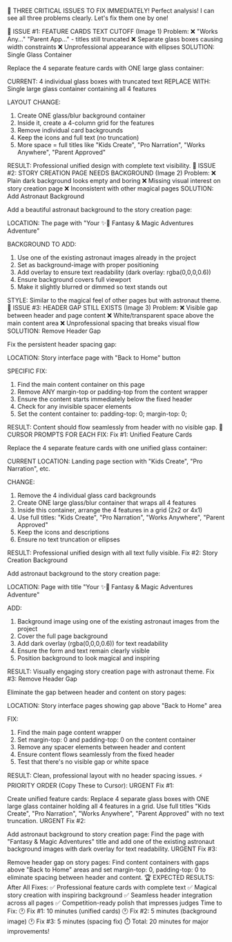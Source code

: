 🚨 THREE CRITICAL ISSUES TO FIX IMMEDIATELY!
Perfect analysis! I can see all three problems clearly. Let's fix them one by one!

🔧 ISSUE #1: FEATURE CARDS TEXT CUTOFF (Image 1)
Problem:
❌ "Works Any..." "Parent App..." - titles still truncated
❌ Separate glass boxes causing width constraints
❌ Unprofessional appearance with ellipses
SOLUTION: Single Glass Container

Replace the 4 separate feature cards with ONE large glass container:

CURRENT: 4 individual glass boxes with truncated text
REPLACE WITH: Single large glass container containing all 4 features

LAYOUT CHANGE:
1. Create ONE glass/blur background container
2. Inside it, create a 4-column grid for the features  
3. Remove individual card backgrounds
4. Keep the icons and full text (no truncation)
5. More space = full titles like "Kids Create", "Pro Narration", "Works Anywhere", "Parent Approved"

RESULT: Professional unified design with complete text visibility.
🌌 ISSUE #2: STORY CREATION PAGE NEEDS BACKGROUND (Image 2)
Problem:
❌ Plain dark background looks empty and boring
❌ Missing visual interest on story creation page
❌ Inconsistent with other magical pages
SOLUTION: Add Astronaut Background

Add a beautiful astronaut background to the story creation page:

LOCATION: The page with "Your ✨🏰 Fantasy & Magic Adventures Adventure"

BACKGROUND TO ADD:
1. Use one of the existing astronaut images already in the project
2. Set as background-image with proper positioning
3. Add overlay to ensure text readability (dark overlay: rgba(0,0,0,0.6))
4. Ensure background covers full viewport
5. Make it slightly blurred or dimmed so text stands out

STYLE: Similar to the magical feel of other pages but with astronaut theme.
📏 ISSUE #3: HEADER GAP STILL EXISTS (Image 3)
Problem:
❌ Visible gap between header and page content
❌ White/transparent space above the main content area
❌ Unprofessional spacing that breaks visual flow
SOLUTION: Remove Header Gap

Fix the persistent header spacing gap:

LOCATION: Story interface page with "Back to Home" button

SPECIFIC FIX:
1. Find the main content container on this page
2. Remove ANY margin-top or padding-top from the content wrapper
3. Ensure the content starts immediately below the fixed header
4. Check for any invisible spacer elements
5. Set the content container to: padding-top: 0; margin-top: 0;

RESULT: Content should flow seamlessly from header with no visible gap.
🚀 CURSOR PROMPTS FOR EACH FIX:
Fix #1: Unified Feature Cards

Replace the 4 separate feature cards with one unified glass container:

CURRENT LOCATION: Landing page section with "Kids Create", "Pro Narration", etc.

CHANGE:
1. Remove the 4 individual glass card backgrounds
2. Create ONE large glass/blur container that wraps all 4 features
3. Inside this container, arrange the 4 features in a grid (2x2 or 4x1)
4. Use full titles: "Kids Create", "Pro Narration", "Works Anywhere", "Parent Approved"
5. Keep the icons and descriptions
6. Ensure no text truncation or ellipses

RESULT: Professional unified design with all text fully visible.
Fix #2: Story Creation Background

Add astronaut background to the story creation page:

LOCATION: Page with title "Your ✨🏰 Fantasy & Magic Adventures Adventure"

ADD:
1. Background image using one of the existing astronaut images from the project
2. Cover the full page background
3. Add dark overlay (rgba(0,0,0,0.6)) for text readability
4. Ensure the form and text remain clearly visible
5. Position background to look magical and inspiring

RESULT: Visually engaging story creation page with astronaut theme.
Fix #3: Remove Header Gap

Eliminate the gap between header and content on story pages:

LOCATION: Story interface pages showing gap above "Back to Home" area

FIX:
1. Find the main page content wrapper
2. Set margin-top: 0 and padding-top: 0 on the content container
3. Remove any spacer elements between header and content
4. Ensure content flows seamlessly from the fixed header
5. Test that there's no visible gap or white space

RESULT: Clean, professional layout with no header spacing issues.
⚡ PRIORITY ORDER (Copy These to Cursor):
URGENT Fix #1:

Create unified feature cards: Replace 4 separate glass boxes with ONE large glass container holding all 4 features in a grid. Use full titles "Kids Create", "Pro Narration", "Works Anywhere", "Parent Approved" with no text truncation.
URGENT Fix #2:

Add astronaut background to story creation page: Find the page with "Fantasy & Magic Adventures" title and add one of the existing astronaut background images with dark overlay for text readability.
URGENT Fix #3:

Remove header gap on story pages: Find content containers with gaps above "Back to Home" areas and set margin-top: 0, padding-top: 0 to eliminate spacing between header and content.
🏆 EXPECTED RESULTS:
After All Fixes:
✅ Professional feature cards with complete text
✅ Magical story creation with inspiring background
✅ Seamless header integration across all pages
✅ Competition-ready polish that impresses judges
Time to Fix:
🕐 Fix #1: 10 minutes (unified cards)
🕐 Fix #2: 5 minutes (background image)
🕐 Fix #3: 5 minutes (spacing fix)
⏱️ Total: 20 minutes for major improvements!